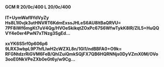 #### GCM R 20/0c/400 L 20/0c/400
**IT+UymWaf9YdVyZy**<br/>**Hs8L1l0vjk3utHNVRT6KdmExssJHLeS6AU8ltBaQRVU=**<br/>**7PF8iWf6mgKt7uV4Qg/HVOeSkikqtZOxPc67S6WfwTykK8lR/ZIL5+HuQQVY4e0er4PwN7xTNzg3SgEd...**<br/><br/>
**xxYK6S5rf0p606p6**<br/>**9LRX3wbpL9P7hfLIwH2cWZXL8n/1Gl1/ndBBFA0+O9k=**<br/>**RFGNtdzrRiGVM6FeB/QhIZuiQmkSQjFX7QB6HQRNNjs0DyVZmX0M/OVo3ooE0NkVPeZXb0eGt6y/w9Cg...**
